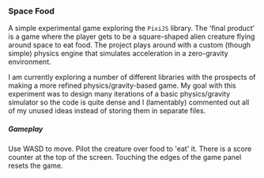 ### Space Food
A simple experimental game exploring the `PixiJS` library. The 'final product' is a game where the player gets to be a square-shaped alien creature flying around space to eat food. The project plays around with a custom (though simple) physics engine that simulates acceleration in a zero-gravity environment.

I am currently exploring a number of different libraries with the prospects of making a more refined physics/gravity-based game. My goal with this experiment was to design many iterations of a basic physics/gravity simulator so the code is quite dense and I (lamentably) commented out all of my unused ideas instead of storing them in separate files.

##### Gameplay
Use WASD to move. Pilot the creature over food to 'eat' it. There is a score counter at the top of the screen. Touching the edges of the game panel resets the game.